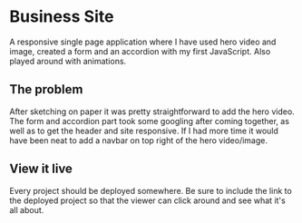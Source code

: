 # Business Site

A responsive single page application where I have used hero video and image, created a form and an accordion with my first JavaScript. Also played around with animations.

## The problem

After sketching on paper it was pretty straightforward to add the hero video. The form and accordion part took some googling after coming together, as well as to get the header and site responsive. If I had more time it would have been neat to add a navbar on top right of the hero video/image.

## View it live
Every project should be deployed somewhere. Be sure to include the link to the deployed project so that the viewer can click around and see what it's all about.
